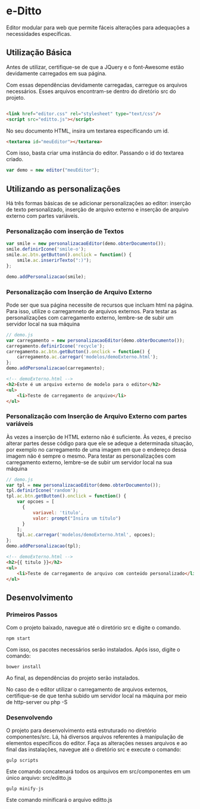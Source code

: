 # e-Ditto
Editor modular para web que permite fáceis alterações para adequações a necessidades específicas.

## Utilização Básica

Antes de utilizar, certifique-se de que a JQuery e o  font-Awesome estão devidamente carregados em sua página. 

Com essas dependências devidamente carregadas, carregue os arquivos necessários. Esses arquivos encontram-se dentro do diretório src do projeto.

```html

<link href="editor.css" rel="stylesheet" type="text/css"/>
<script src="editto.js"></script>

```
No seu documento HTML, insira um textarea especificando um id.

```html
<textarea id="meuEditor"></textarea>

```

Com isso, basta criar uma instância do editor. Passando o id do textarea criado.

```javascript
var demo = new editor("meuEditor");
```

## Utilizando as personalizações

Há três formas básicas de se adicionar personalizações ao editor: inserção de texto personalizado, inserção de arquivo externo e inserção de arquivo externo com partes variáveis.

### Personalização com inserção de Textos
```javascript
var smile = new personalizacaoEditor(demo.obterDocumento());
smile.definirIcone('smile-o');
smile.ac.btn.getButton().onclick = function() {
    smile.ac.inserirTexto(":)");
};

demo.addPersonalizacao(smile);

```

### Personalização com Inserção de Arquivo Externo
Pode ser que sua página necessite de recursos que incluam html na página. Para isso, utilize o carregamneto de arquivos externos.
Para testar as personalizações com carregamento externo, lembre-se de subir um servidor local na sua máquina
```javascript
// demo.js
var carregamento = new personalizacaoEditor(demo.obterDocumento());
carregamento.definirIcone('recycle');
carregamento.ac.btn.getButton().onclick = function() {
    carregamento.ac.carregar('modelos/demoExterno.html');
};
demo.addPersonalizacao(carregamento);
```
```html
<!-- demoExterno.html -->
<h2>Este é um arquivo externo de modelo para o editor</h2>
<ul>
    <li>Teste de carregamento de arquivo</li>
</ul>

```

### Personalização com Inserção de Arquivo Externo com partes variáveis

Às vezes a inserção de HTML externo não é suficiente. Às vezes, é preciso alterar partes desse código para que ele se adeque a determinada situação, por exemplo no carregamento de uma imagem em que o endereço dessa imagem não é sempre o mesmo.
Para testar as personalizações com carregamento externo, lembre-se de subir um servidor local na sua máquina
```javascript
// demo.js
var tpl = new personalizacaoEditor(demo.obterDocumento());
tpl.definirIcone('random');
tpl.ac.btn.getButton().onclick = function() {
    var opcoes = [
      { 
          variavel: 'titulo',
          valor: prompt("Insira um título")
      }
    ];
    tpl.ac.carregar('modelos/demoExterno.html', opcoes);
};
demo.addPersonalizacao(tpl);
```
```html
<!-- demoExterno.html -->
<h2>{{ titulo }}</h2>
<ul>
    <li>Teste de carregamento de arquivo com conteúdo personalizado</li>
</ul>

```

## Desenvolvimento
### Primeiros Passos
Com o projeto baixado, navegue até o diretório src e digite o comando.
```
npm start
```
Com isso, os pacotes necessários serão instalados. Após isso, digite o comando:
```
bower install
```
Ao final, as dependências do projeto serão instalados.

No caso de o editor utilizar o carregamento de arquivos externos, certifique-se de que tenha subido um servidor local na máquina por meio de http-server ou php -S

### Desenvolvendo
O projeto para desenvolvimento está estruturado no diretório componentes/src. Lá, há diversos arquivos referentes à manipulação de elementos específicos do editor. Faça as alterações nesses arquivos e ao final das instalações, navegue até o diretório src e execute o comando:
```
gulp scripts
```
Este comando concatenará todos os arquivos em src/componentes em um único arquivo: src/editto.js

```
gulp minify-js
```
Este comando minificará o arquivo editto.js

